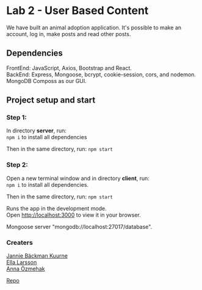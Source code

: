 # Lab 2 - User Based Content

We have built an animal adoption application.
It's possible to make an account, log in, make posts and read other posts.

## Dependencies

FrontEnd: JavaScript, Axios, Bootstrap and React.  
BackEnd: Express, Mongoose, bcrypt, cookie-session, cors, and nodemon.  
MongoDB Composs as our GUI.

## Project setup and start

### Step 1:

In directory **server**, run:  
`npm i` to install all dependencies

Then in the same directory, run: `npm start`

### Step 2:

Open a new terminal window and in directory **client**, run:  
`npm i` to install all dependencies.

Then in the same directory, run: `npm start`

Runs the app in the development mode.\
Open [http://localhost:3000](http://localhost:3000) to view it in your browser.

Mongoose server "mongodb://localhost:27017/database".

### Creaters

[Jannie Bäckman Kuurne](https://github.com/Jannie87)  
[Ella Larsson](https://github.com/EllaMiri)  
[Anna Özmehak](https://github.com/A-Ozmehak)

[Repo](https://github.com/EllaMiri/user-based-content)
